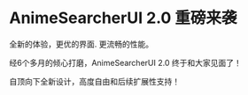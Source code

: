 # AnimeSearcherUI 2.0 重磅来袭

全新的体验，更优的界面. 更流畅的性能。

经6个多月的倾心打磨，AnimeSearcherUI 2.0 终于和大家见面了！

自顶向下全新设计，高度自由和后续扩展性支持！

